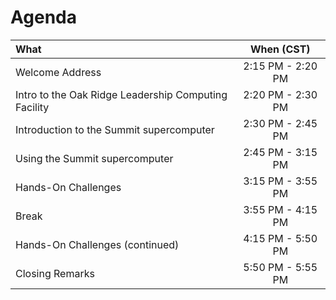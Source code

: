 # Agenda

|                         What                         |  When (CST)       |
|:-----------------------------------------------------|:-----------------:|
| Welcome Address                                      | 2:15 PM - 2:20 PM |
| Intro to the Oak Ridge Leadership Computing Facility | 2:20 PM - 2:30 PM |
| Introduction to the Summit supercomputer             | 2:30 PM - 2:45 PM |
| Using the Summit supercomputer                       | 2:45 PM - 3:15 PM |
| Hands-On Challenges                                  | 3:15 PM - 3:55 PM |
| Break                                                | 3:55 PM - 4:15 PM |
| Hands-On Challenges (continued)                      | 4:15 PM - 5:50 PM |
| Closing Remarks                                      | 5:50 PM - 5:55 PM |

